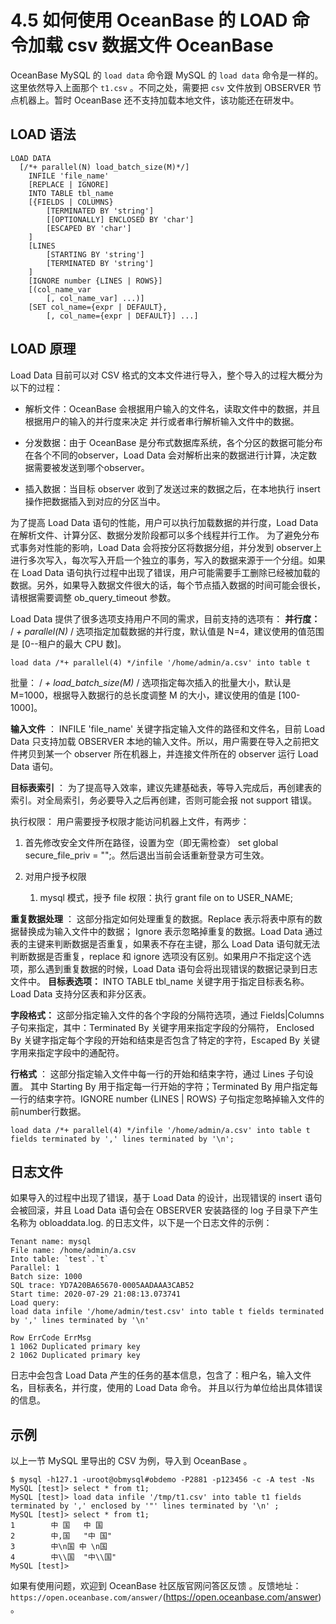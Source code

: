 4.5 如何使用 OceanBase 的 LOAD 命令加载 csv 数据文件 OceanBase 
======================================================================



OceanBase MySQL 的 `load data` 命令跟 MySQL 的 `load data` 命令是一样的。这里依然导入上面那个 `t1.csv` 。不同之处，需要把 `csv` 文件放到 OBSERVER 节点机器上。暂时 OceanBase 还不支持加载本地文件，该功能还在研发中。

LOAD 语法 
-------------------------

```unknow
LOAD DATA
  [/*+ parallel(N) load_batch_size(M)*/]
    INFILE 'file_name'
    [REPLACE | IGNORE]
    INTO TABLE tbl_name
    [{FIELDS | COLUMNS}
        [TERMINATED BY 'string']
        [[OPTIONALLY] ENCLOSED BY 'char']
        [ESCAPED BY 'char']
    ]
    [LINES
        [STARTING BY 'string']
        [TERMINATED BY 'string']
    ]
    [IGNORE number {LINES | ROWS}]
    [(col_name_var
        [, col_name_var] ...)]
    [SET col_name={expr | DEFAULT},
        [, col_name={expr | DEFAULT}] ...]
```



LOAD 原理 
-------------------------

Load Data 目前可以对 CSV 格式的文本文件进行导入，整个导入的过程大概分为以下的过程：

* 解析文件：OceanBase 会根据用户输入的文件名，读取文件中的数据，并且根据用户的输入的并行度来决定 并行或者串行解析输入文件中的数据。

  

* 分发数据：由于 OceanBase 是分布式数据库系统，各个分区的数据可能分布在各个不同的observer，Load Data 会对解析出来的数据进行计算，决定数据需要被发送到哪个observer。

  

* 插入数据：当目标 observer 收到了发送过来的数据之后，在本地执行 insert 操作把数据插入到对应的分区当中。

  




为了提高 Load Data 语句的性能，用户可以执行加载数据的并行度，Load Data 在解析文件、计算分区、数据分发阶段都可以多个线程并行工作。 为了避免分布式事务对性能的影响，Load Data 会将按分区将数据分组，并分发到 observer上进行多次写入，每次写入开启一个独立的事务，写入的数据来源于一个分组。如果在 Load Data 语句执行过程中出现了错误，用户可能需要手工删除已经被加载的数据。另外，如果导入数据文件很大的话，每个节点插入数据的时间可能会很长，请根据需要调整 ob_query_timeout 参数。

Load Data 提供了很多选项支持用户不同的需求，目前支持的选项有： **并行度：** / *+ parallel(N)* / 选项指定加载数据的并行度，默认值是 N=4，建议使用的值范围是 \[0--租户的最大 CPU 数\]。

```unknow
load data /*+ parallel(4) */infile '/home/admin/a.csv' into table t
```



批量： / *+ load_batch_size(M)* / 选项指定每次插入的批量大小，默认是 M=1000，根据导入数据行的总长度调整 M 的大小，建议使用的值是 \[100-1000\]。

**输入文件** ： INFILE 'file_name' 关键字指定输入文件的路径和文件名，目前 Load Data 只支持加载 OBSERVER 本地的输入文件。所以，用户需要在导入之前把文件拷贝到某一个 observer 所在机器上，并连接文件所在的 observer 运行 Load Data 语句。

**目标表索引** ： 为了提高导入效率，建议先建基础表，等导入完成后，再创建表的索引。对全局索引，务必要导入之后再创建，否则可能会报 not support 错误。

执行权限： 用户需要授予权限才能访问机器上文件，有两步：

1. 首先修改安全文件所在路径，设置为空（即无需检查） set global secure_file_priv = "";。然后退出当前会话重新登录方可生效。

   

2. 对用户授予权限

   1. mysql 模式，授予 file 权限：执行 grant file on to USER_NAME;

      
   

   






**重复数据处理** ： 这部分指定如何处理重复的数据。Replace 表示将表中原有的数据替换成为输入文件中的数据； Ignore 表示忽略掉重复的数据。Load Data 通过表的主键来判断数据是否重复，如果表不存在主键，那么 Load Data 语句就无法判断数据是否重复，replace 和 ignore 选项没有区别。如果用户不指定这个选项，那么遇到重复数据的时候，Load Data 语句会将出现错误的数据记录到日志文件中。 **目标表选项：** INTO TABLE tbl_name 关键字用于指定目标表名称。Load Data 支持分区表和非分区表。

**字段格式：** 这部分指定输入文件的各个字段的分隔符选项，通过 Fields\|Columns 子句来指定，其中：Terminated By 关键字用来指定字段的分隔符， Enclosed By 关键字指定每个字段的开始和结束是否包含了特定的字符，Escaped By 关键字用来指定字段中的通配符。

**行格式** ： 这部分指定输入文件中每一行的开始和结束字符，通过 Lines 子句设置。 其中 Starting By 用于指定每一行开始的字符；Terminated By 用户指定每一行的结束字符。IGNORE number {LINES \| ROWS} 子句指定忽略掉输入文件的前number行数据。

```unknow
load data /*+ parallel(4) */infile '/home/admin/a.csv' into table t fields terminated by ',' lines terminated by '\n';
```



日志文件 
----------------------

如果导入的过程中出现了错误，基于 Load Data 的设计，出现错误的 insert 语句会被回滚，并且 Load Data 语句会在 OBSERVER 安装路径的 log 子目录下产生名称为 obloaddata.log. 的日志文件，以下是一个日志文件的示例：

```unknow
Tenant name: mysql
File name: /home/admin/a.csv
Into table: `test`.`t`
Parallel: 1
Batch size: 1000
SQL trace: YD7A20BA65670-0005AADAAA3CAB52
Start time: 2020-07-29 21:08:13.073741
Load query:
load data infile '/home/admin/test.csv' into table t fields terminated by ',' lines terminated by '\n'

Row ErrCode ErrMsg
1 1062 Duplicated primary key
2 1062 Duplicated primary key
```



日志中会包含 Load Data 产生的任务的基本信息，包含了：租户名，输入文件名，目标表名，并行度，使用的 Load Data 命令。 并且以行为单位给出具体错误的信息。

示例 
--------------------

以上一节 MySQL 里导出的 CSV 为例，导入到 OceanBase 。

```unknow
$ mysql -h127.1 -uroot@obmysql#obdemo -P2881 -p123456 -c -A test -Ns
MySQL [test]> select * from t1;
MySQL [test]> load data infile '/tmp/t1.csv' into table t1 fields terminated by ',' enclosed by '"' lines terminated by '\n' ;
MySQL [test]> select * from t1;
1        中 国   中 国
2        中,国   "中 国"
3        中\n国 中 \n国
4        中\\国  "中\\国"
MySQL [test]>
```



如果有使用问题，欢迎到 OceanBase 社区版官网问答区反馈 。反馈地址：`https://open.oceanbase.com/answer/`(https://open.oceanbase.com/answer) 。

